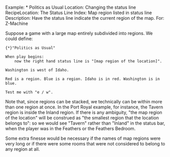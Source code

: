 Example: * Politics as Usual
Location: Changing the status line
RecipeLocation: The Status Line
Index: Map region listed in status line
Description: Have the status line indicate the current region of the map.
For: Z-Machine


[ZL: only mention of map region https://inform7.atlassian.net/browse/I7-2120]::

Suppose a game with a large map entirely subdivided into regions. We could define:

  

``` inform7
{*}"Politics as Usual"

When play begins:
	now the right hand status line is "[map region of the location]".

Washington is west of Idaho.

Red is a region. Blue is a region. Idaho is in red. Washington is in blue.

Test me with "e / w".
```

  
Note that, since regions can be stacked, we technically can be within more than one region at once. In the Port Royal example, for instance, the Tavern region is inside the Inland region. If there is any ambiguity, "the map region of the location" will be construed as "the smallest region that the location belongs to": so we would see "Tavern" rather than "Inland" in the status bar, when the player was in the Feathers or the Feathers Bedroom.

  
Some extra finesse would be necessary if the names of map regions were very long or if there were some rooms that were not considered to belong to any region at all.

